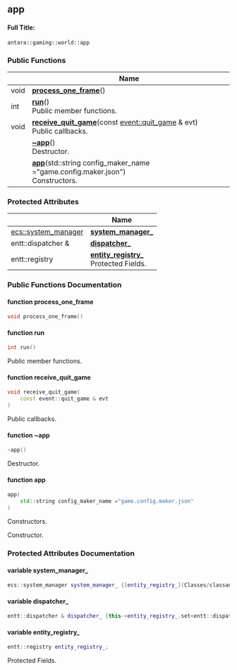 

## app

#### Full Title:
```
antara::gaming::world::app
```















### Public Functions

|                | Name           |
| -------------- | -------------- |
| void | **[process_one_frame](Classes/classantara_1_1gaming_1_1world_1_1app.md#function-process_one_frame)**()  |
| int | **[run](Classes/classantara_1_1gaming_1_1world_1_1app.md#function-run)**() <br>Public member functions.  |
| void | **[receive_quit_game](Classes/classantara_1_1gaming_1_1world_1_1app.md#function-receive_quit_game)**(const [event::quit_game](Classes/structantara_1_1gaming_1_1event_1_1quit__game.md) & evt) <br>Public callbacks.  |
|  | **[~app](Classes/classantara_1_1gaming_1_1world_1_1app.md#function-~app)**() <br>Destructor.  |
|  | **[app](Classes/classantara_1_1gaming_1_1world_1_1app.md#function-app)**(std::string config_maker_name ="game.config.maker.json") <br>Constructors.  |



### Protected Attributes

|                | Name           |
| -------------- | -------------- |
| [ecs::system_manager](Classes/classantara_1_1gaming_1_1ecs_1_1system__manager.md) | **[system_manager_](Classes/classantara_1_1gaming_1_1world_1_1app.md#variable-system_manager_)**  |
| entt::dispatcher & | **[dispatcher_](Classes/classantara_1_1gaming_1_1world_1_1app.md#variable-dispatcher_)**  |
| entt::registry | **[entity_registry_](Classes/classantara_1_1gaming_1_1world_1_1app.md#variable-entity_registry_)** <br>Protected Fields.  |










### Public Functions Documentation

#### function process_one_frame

```cpp
void process_one_frame()
```




























#### function run

```cpp
int run()
```

Public member functions. 



























#### function receive_quit_game

```cpp
void receive_quit_game(
    const event::quit_game & evt
)
```

Public callbacks. 



























#### function ~app

```cpp
~app()
```

Destructor. 



























#### function app

```cpp
app(
    std::string config_maker_name ="game.config.maker.json"
)
```

Constructors. 

























Constructor. 





### Protected Attributes Documentation

#### variable system_manager_

```cpp
ecs::system_manager system_manager_ {[entity_registry_](Classes/classantara_1_1gaming_1_1world_1_1app.md#variable-entity_registry_)};
```




























#### variable dispatcher_

```cpp
entt::dispatcher & dispatcher_ {this->entity_registry_.set<entt::dispatcher>()};
```




























#### variable entity_registry_

```cpp
entt::registry entity_registry_;
```

Protected Fields. 

































